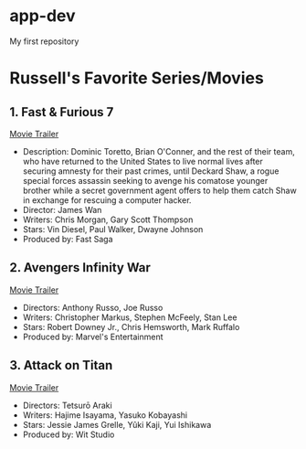 # app-dev
My first repository

# **Russell's Favorite Series/Movies**

## 1. Fast & Furious 7
[Movie Trailer](https://www.youtube.com/watch?v=Skpu5HaVkOc)
  - Description: Dominic Toretto, Brian O'Conner, and the rest of their team, who have returned to the United States to live normal lives after securing amnesty for their past crimes, until Deckard Shaw, a rogue special forces assassin seeking to avenge his comatose younger brother while a secret government agent offers to help them catch Shaw in exchange for rescuing a computer hacker.
  - Director: James Wan
  - Writers: Chris Morgan, Gary Scott Thompson
  - Stars: Vin Diesel, Paul Walker, Dwayne Johnson
  - Produced by: Fast Saga

## 2. Avengers Infinity War
[Movie Trailer](https://www.youtube.com/watch?v=6ZfuNTqbHE8)
  - Directors: Anthony Russo, Joe Russo
  - Writers: Christopher Markus, Stephen McFeely, Stan Lee
  - Stars: Robert Downey Jr., Chris Hemsworth, Mark Ruffalo
  - Produced by: Marvel's Entertainment

## 3. Attack on Titan
[Movie Trailer](https://www.youtube.com/watch?v=CID-sYQNCew)
  - Directors: Tetsurō Araki
  - Writers: Hajime Isayama, Yasuko Kobayashi
  - Stars: Jessie James Grelle, Yûki Kaji, Yui Ishikawa
  - Produced by: Wit Studio
